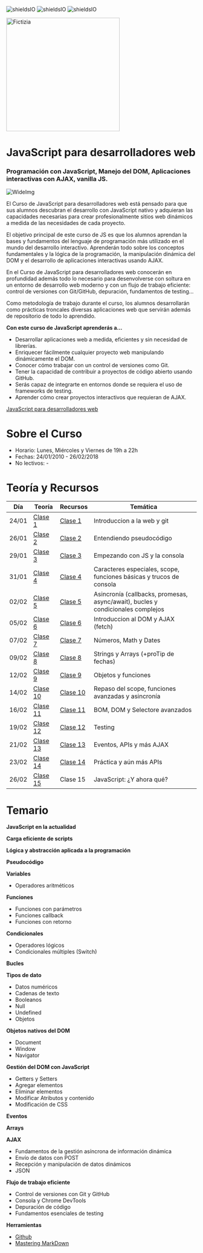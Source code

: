 ![shieldsIO](https://img.shields.io/github/issues/CodingCarlos/Curso-JS-para-desarrolladores-web_ed10.svg)
![shieldsIO](https://img.shields.io/github/forks/CodingCarlos/Curso-JS-para-desarrolladores-web_ed10.svg)
![shieldsIO](https://img.shields.io/github/stars/CodingCarlos/Curso-JS-para-desarrolladores-web_ed10.svg)

<img src="/imagenes/fictizia.png" alt="Fictizia" width="300"/>

# JavaScript para desarrolladores web
### Programación con JavaScript, Manejo del DOM, Aplicaciones interactivas con AJAX, vanilla JS.



![WideImg](http://www.fictizia.com/assets/styles/styleImgs/wideBox/widebox_js.png)


El Curso de JavaScript para desarrolladores web está pensado para que sus alumnos descubran el desarrollo con JavaScript nativo y adquieran las capacidades necesarias para crear profesionalmente sitios web dinámicos a medida de las necesidades de cada proyecto.

El objetivo principal de este curso de JS es que los alumnos aprendan la bases y fundamentos del lenguaje de programación más utilizado en el mundo del desarrollo interactivo. Aprenderán todo sobre los conceptos fundamentales y la lógica de la programación, la manipulación dinámica del DOM y el desarrollo de aplicaciones interactivas usando AJAX.

En el Curso de JavaScript para desarrolladores web conocerán en profundidad además todo lo necesario para desenvolverse con soltura en un entorno de desarrollo web moderno y con un flujo de trabajo eficiente: control de versiones con Git/GitHub, depuración, fundamentos de testing...

Como metodología de trabajo durante el curso, los alumnos desarrollarán como prácticas troncales diversas aplicaciones web que servirán además de repositorio de todo lo aprendido.

**Con este curso de JavaScript aprenderás a...**
- Desarrollar aplicaciones web a medida, eficientes y sin necesidad de librerías.
- Enriquecer fácilmente cualquier proyecto web manipulando dinámicamente el DOM.
- Conocer cómo trabajar con un control de versiones como Git.
- Tener la capacidad de contribuir a proyectos de código abierto usando GitHub.
- Serás capaz de integrarte en entornos donde se requiera el uso de frameworks de testing.
- Aprender cómo crear proyectos interactivos que requieran de AJAX.

[JavaScript para desarrolladores web](http://fictizia.com/formacion/curso_javascript)

Sobre el Curso
=================
* Horario: Lunes, Miércoles y Viernes de 19h a 22h
* Fechas: 24/01/2010 - 26/02/2018
* No lectivos: -


Teoría y Recursos
=================
| Día    | Teoría                      | Recursos                      | Temática |
| ------ | --------------------------- | ----------------------------- | ----------------------------- |
| 24/01  | [Clase 1](teoria/dia1.md)   | [Clase 1](recursos/dia1.md)   | Introduccion a la web y git |
| 26/01  | [Clase 2](teoria/dia2.md)   | [Clase 2](recursos/dia2.md)   | Entendiendo pseudocódigo |
| 29/01  | [Clase 3](teoria/dia3.md)   | [Clase 3](recursos/dia3.md)   | Empezando con JS y la consola |
| 31/01  | [Clase 4](teoria/dia4.md)   | [Clase 4](recursos/dia4.md)   | Caracteres especiales, scope, funciones básicas y trucos de consola |
| 02/02  | [Clase 5](teoria/dia5.md)   | [Clase 5](recursos/dia5.md)   | Asincronía (callbacks, promesas, async/await), bucles y condicionales complejos |
| 05/02  | [Clase 6](teoria/dia6.md)   | [Clase 6](recursos/dia6.md)   | Introduccion al DOM y AJAX (fetch) |
| 07/02  | [Clase 7](teoria/dia7.md)   | [Clase 7](recursos/dia7.md)   | Números, Math y Dates |
| 09/02  | [Clase 8](teoria/dia8.md)   | [Clase 8](recursos/dia8.md)   | Strings y Arrays (+proTip de fechas) |
| 12/02  | [Clase 9](teoria/dia9.md)   | [Clase 9](recursos/dia9.md)   | Objetos y funciones |
| 14/02  | [Clase 10](teoria/dia10.md) | [Clase 10](recursos/dia10.md) | Repaso del scope, funciones avanzadas y asincronía |
| 16/02  | [Clase 11](teoria/dia11.md) | [Clase 11](recursos/dia11.md) | BOM, DOM y Selectore avanzados |
| 19/02  | [Clase 12](teoria/dia12.md) | [Clase 12](recursos/dia12.md) | Testing |
| 21/02  | [Clase 13](teoria/dia13.md) | [Clase 13](recursos/dia13.md) | Eventos, APIs y más AJAX  |
| 23/02  | [Clase 14](teoria/dia14.md) | [Clase 14](recursos/dia14.md) | Práctica y aún más APIs  |
| 26/02  | [Clase 15](teoria/dia15.md) | Clase 15 | JavaScript: ¿Y ahora qué?  |



Temario
=================

**JavaScript en la actualidad**

**Carga eficiente de scripts**

**Lógica y abstracción aplicada a la programación**

**Pseudocódigo**

**Variables**
* Operadores aritméticos

**Funciones**
* Funciones con parámetros
* Funciones callback
* Funciones con retorno

**Condicionales**
* Operadores lógicos
* Condicionales múltiples (Switch)

**Bucles**

**Tipos de dato**
* Datos numéricos
* Cadenas de texto
* Booleanos
* Null
* Undefined
* Objetos

**Objetos nativos del DOM**
* Document
* Window
* Navigator

**Gestión del DOM con JavaScript**
* Getters y Setters
* Agregar elementos
* Eliminar elementos
* Modificar Atributos y contenido
* Modificación de CSS

**Eventos**

**Arrays**

**AJAX**
* Fundamentos de la gestión asíncrona de información dinámica
* Envío de datos con POST
* Recepción y manipulación de datos dinámicos
* JSON

**Flujo de trabajo eficiente**
* Control de versiones con Git y GitHub
* Consola y Chrome DevTools
* Depuración de código
* Fundamentos esenciales de testing

**Herramientas**
* [Github](https://github.com/)
* [Mastering MarkDown](https://guides.github.com/features/mastering-markdown/)
